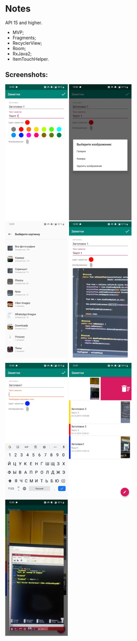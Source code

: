 # Notes
API 15 and higher.
* MVP;
* Fragments;
* RecyclerView;
* Room;
* RxJava2;
* ItemTouchHelper.
## Screenshots:
<p align="left">
<img src="https://github.com/SteelOscar/Notes/blob/master/Images/1.jpg" width="200" title="hover text">
<img src="https://github.com/SteelOscar/Notes/blob/master/Images/2.jpg" width="200" title="hover text">
<img src="https://github.com/SteelOscar/Notes/blob/master/Images/3.jpg" width="200" title="hover text">
<img src="https://github.com/SteelOscar/Notes/blob/master/Images/4.jpg" width="200" title="hover text">
</p>
<p align="left">
<img src="https://github.com/SteelOscar/Notes/blob/master/Images/5.jpg" width="200" title="hover text">
<img src="https://github.com/SteelOscar/Notes/blob/master/Images/6.jpg" width="200" title="hover text">
<img src="https://github.com/SteelOscar/Notes/blob/master/Images/7.jpg" width="200" title="hover text">
</p>
